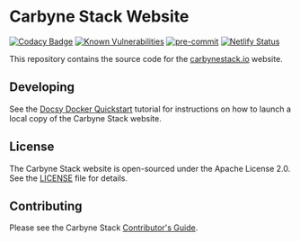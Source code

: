 # Carbyne Stack Website

[![Codacy Badge](https://app.codacy.com/project/badge/Grade/57bafe6065f44e29b74c1423c90561b3)](https://www.codacy.com?utm_source=github.com&utm_medium=referral&utm_content=carbynestack/carbynestack.io&utm_campaign=Badge_Grade)
[![Known Vulnerabilities](https://snyk.io/test/github/carbynestack/carbynestack.io/badge.svg)](https://snyk.io/test/github/carbynestack/carbynestack.io)
[![pre-commit](https://img.shields.io/badge/pre--commit-enabled-brightgreen?logo=pre-commit&logoColor=white)](https://github.com/pre-commit/pre-commit)
[![Netlify Status](https://api.netlify.com/api/v1/badges/33cf522c-00d8-4c3c-81f1-9ee3ecae08db/deploy-status)](https://app.netlify.com/sites/tender-goodall-23496d/deploys)

This repository contains the source code for the
[carbynestack.io](https://carbynestack.io) website.

## Developing

See the
[Docsy Docker Quickstart](https://www.docsy.dev/docs/getting-started/quickstart-docker/)
tutorial for instructions on how to launch a local copy of the Carbyne Stack
website.

## License

The Carbyne Stack website is open-sourced under the Apache License 2.0. See the
[LICENSE](LICENSE) file for details.

## Contributing

Please see the Carbyne Stack
[Contributor's Guide](https://github.com/carbynestack/carbynestack/blob/master/CONTRIBUTING.md).
